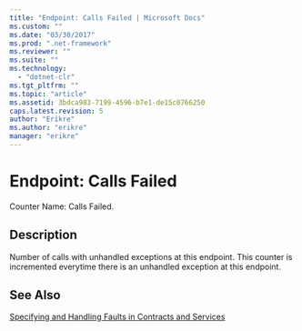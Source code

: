 ```yaml
---
title: "Endpoint: Calls Failed | Microsoft Docs"
ms.custom: ""
ms.date: "03/30/2017"
ms.prod: ".net-framework"
ms.reviewer: ""
ms.suite: ""
ms.technology: 
  - "dotnet-clr"
ms.tgt_pltfrm: ""
ms.topic: "article"
ms.assetid: 3bdca983-7199-4596-b7e1-de15c0766250
caps.latest.revision: 5
author: "Erikre"
ms.author: "erikre"
manager: "erikre"
---
```

# Endpoint: Calls Failed
Counter Name: Calls Failed.  
  
## Description  
 Number of calls with unhandled exceptions at this endpoint. This counter is incremented everytime there is an unhandled exception at this endpoint.  
  
## See Also  
 [Specifying and Handling Faults in Contracts and Services](../../../../../docs/framework/wcf/specifying-and-handling-faults-in-contracts-and-services.md)